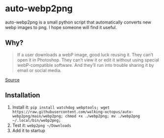 # auto-webp2png
auto-webp2png is a small python script that automatically converts new webp images to png.
I hope someone will find it useful.

## Why?
> If a user downloads a webP image, good luck reusing it. They can’t open it in Photoshop. They can’t view it or edit it without using special webP-compatible software. And they’ll run into trouble sharing it by email or social media.

[Source](https://pagepipe.com/dont-use-webp-image-format/)

## Installation
1. Install it: `pip install watchdog webptools; wget https://raw.githubusercontent.com/walking-octopus/auto-webp2png/main/webp2png; chmod +x ./webp2png; mv ./webp2png ~/.local/bin/webp2png;`
2. Test it: `webp2png ~/Downloads`
3. Add it to startup
